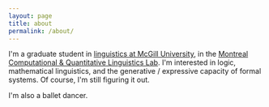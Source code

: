 ```yaml
---
layout: page
title: about
permalink: /about/
---
```


I'm a graduate student in [linguistics at McGill University](https://mcgill.ca/linguistics/), in the [Montreal Computational & Quantitative Linguistics Lab](http://mcqll.org/JacobHoover.About).  I'm interested in logic, mathematical linguistics, and the generative / expressive capacity of formal systems.  Of course, I'm still figuring it out.

I'm also a ballet dancer.
<!--
  This is the base Jekyll theme. You can find out more info about customizing your Jekyll theme, as well as basic Jekyll usage documentation at [jekyllrb.com](http://jekyllrb.com/)
  You can find the source code for the Jekyll new theme at:
  {% include icon-github.html username="jglovier" %} /
  [jekyll-new](https://github.com/jglovier/jekyll-new)
  You can find the source code for Jekyll at
  {% include icon-github.html username="jekyll" %} /
  [jekyll](https://github.com/jekyll/jekyll)
-->
